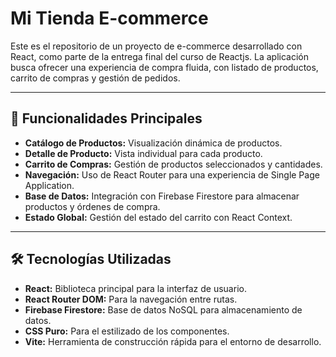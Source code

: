 # Mi Tienda E-commerce

Este es el repositorio de un proyecto de e-commerce desarrollado con React, como parte de la entrega final del curso de Reactjs. La aplicación busca ofrecer una experiencia de compra fluida, con listado de productos, carrito de compras y gestión de pedidos.

---

## 🚀 Funcionalidades Principales

* **Catálogo de Productos:** Visualización dinámica de productos.
* **Detalle de Producto:** Vista individual para cada producto.
* **Carrito de Compras:** Gestión de productos seleccionados y cantidades.
* **Navegación:** Uso de React Router para una experiencia de Single Page Application.
* **Base de Datos:** Integración con Firebase Firestore para almacenar productos y órdenes de compra.
* **Estado Global:** Gestión del estado del carrito con React Context.

---

## 🛠️ Tecnologías Utilizadas

* **React:** Biblioteca principal para la interfaz de usuario.
* **React Router DOM:** Para la navegación entre rutas.
* **Firebase Firestore:** Base de datos NoSQL para almacenamiento de datos.
* **CSS Puro:** Para el estilizado de los componentes.
* **Vite:** Herramienta de construcción rápida para el entorno de desarrollo.
